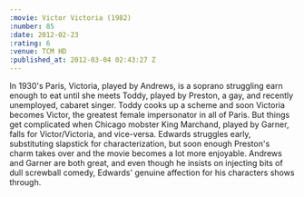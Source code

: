```yaml
--- 
:movie: Victor Victoria (1982)
:number: 85
:date: 2012-02-23
:rating: 6
:venue: TCM HD
:published_at: 2012-03-04 02:43:27 Z
---
```

In 1930's Paris, Victoria, played by Andrews, is a soprano struggling earn enough to eat until she meets Toddy, played by Preston, a gay, and recently unemployed, cabaret singer. Toddy cooks up a scheme and soon Victoria becomes Victor, the greatest female impersonator in all of Paris. But things get complicated when Chicago mobster King Marchand, played by Garner, falls for Victor/Victoria, and vice-versa. Edwards struggles early, substituting slapstick for characterization, but soon enough Preston's charm takes over and the movie becomes a lot more enjoyable. Andrews and Garner are both great, and even though he insists on injecting bits of dull screwball comedy, Edwards' genuine affection for his characters shows through.